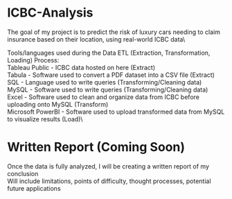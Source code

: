 # ICBC-Analysis
The goal of my project is to predict the risk of luxury cars needing to claim insurance based on their location, using real-world ICBC data\


Tools/languages used during the Data ETL (Extraction, Transformation, Loading) Process:\
    Tableau Public - ICBC data hosted on here (Extract)\
    Tabula - Software used to convert a PDF dataset into a CSV file (Extract)\
    SQL - Language used to write queries (Transforming/Cleaning data)\
    MySQL - Software used to write queries (Transforming/Cleaning data)\
    Excel - Software used to clean and organize data from ICBC before uploading onto MySQL (Transform)\
    Microsoft PowerBI - Software used to upload transformed data from MySQL to visualize results (Load)\
# Written Report (Coming Soon)
Once the data is fully analyzed, I will be creating a written report of my conclusion\
Will include limitations, points of difficulty, thought processes, potential future applications
